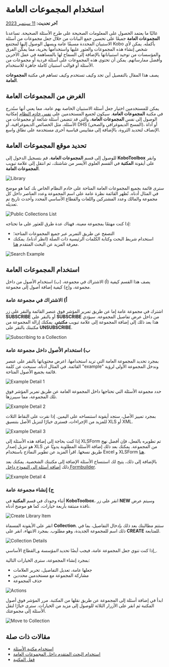 # استخدام المجموعات العامة
**آخر تحديث:** <a href="https://github.com/kobotoolbox/docs/blob/8f6b969a2b7812779940875ace1100d741729d70/source/using_public_collections.md" class="reference">11 سبتمبر 2023</a>

غالبًا ما يعتمد الحصول على المعلومات الصحيحة على طرح الأسئلة الصحيحة.
تساعدنا **المجموعات العامة** جميعًا على تحسين جمع البيانات من خلال جعل مجموعات
من أسئلة الاستبيان المحددة مسبقًا عامة ويسهل الوصول إليها لمجتمع Kobo
بأكمله. يمكن لأي شخص إنشاء هذه المجموعات والعثور عليها واستخدامها بحرية، مما يمكّن
الفرق والمؤسسات من توحيد استبياناتها بالإضافة إلى السماح لها
بالمساهمة في عمل الآخرين وأفضل ممارساتهم. يمكن أن تحتوي هذه المجموعات
على أسئلة فردية أو مجموعات من الأسئلة أو قوالب استبيان كاملة
جاهزة للاستخدام.

يصف هذا المقال بالتفصيل أين تجد وكيف تستخدم وكيف
تساهم في مكتبة **المجموعات العامة**.

## الغرض من المجموعات العامة

يمكن للمستخدمين اختيار جعل أسئلة الاستبيان الخاصة بهم عامة، مما يعني أنها ستُدرج
في مكتبة **المجموعات العامة**. سيكون لجميع المستخدمين على
[نفس خادم النظام](creating_account.md) إمكانية الوصول إلى نفس **المجموعات
العامة**، والتي قد تتضمن أسئلة شائعة أو مجموعات من الأسئلة، مثل
الخصائص الديموغرافية، أو DHS (المسح الديموغرافي والصحي)، أو أداة الإنصاف
لتحديد الثروة، بالإضافة إلى مقاييس قياسية أخرى مستخدمة على نطاق واسع.

## تحديد موقع المجموعات العامة

للوصول إلى قسم **المجموعات العامة**، قم بتسجيل الدخول إلى **KoboToolbox** وانقر
على أيقونة **المكتبة** في القسم العلوي الأيسر من شاشتك، ثم
انتقل إلى علامة تبويب **المجموعات العامة**.

![Library](/images/using_public_collections/library.png)

سترى قائمة بجميع المجموعات العامة المتاحة على خادم النظام الخاص بك
كما هو موضح في المثال أدناه. تُظهر القائمة نظرة عامة على
اسم المجموعة وعدد العناصر داخل كل مجموعة والمالك وعدد
المشتركين واللغات والقطاع الأساسي المحدد وأحدث تاريخ
تم تعديله.

![Public Collections List](/images/using_public_collections/public_collections_list.png)

إذا كنت مهتمًا بمجموعة معينة، فهناك عدة طرق للعثور
على ما تحتاجه:

-   التصفح عن طريق التمرير عبر جميع المجموعات المتاحة؛
-   استخدام شريط البحث وكتابة الكلمات الرئيسية ذات الصلة (انظر أدناه). يمكنك معرفة
    المزيد عن البحث المتقدم [هنا](public_collections_advanced_search.md).

![Search Example](/images/using_public_collections/search_example.gif)

## استخدام المجموعات العامة

يصف هذا القسم كيفية (أ) الاشتراك في مجموعة، (ب) استخدام الأصول من
داخل مجموعة، و(ج) كيفية إضافة أصول إلى مجموعة.

### أ) الاشتراك في مجموعة عامة

اشترك في مجموعة عامة إما عن طريق تمرير المؤشر فوق عنصر القائمة
والنقر على زر **SUBSCRIBE** أو بالنقر على **SUBSCRIBE** من داخل
عرض تفاصيل المجموعة. سيؤدي هذا بعد ذلك إلى إضافة المجموعة إلى علامة تبويب **مكتبتي**. يمكنك إزالة المجموعة من مكتبتك بالنقر على
**UNSUBSCRIBE**.

![Subscribing to a Collection](/images/using_public_collections/subscribing_to_a_collection.gif)

### ب) استخدام الأصول داخل مجموعة عامة

بمجرد تحديد المجموعة العامة التي تريد استخدامها، اعرض
محتوياتها بالنقر على عنصر القائمة. في المثال أدناه، سنبحث عن
كلمة "example" وندخل المجموعة الأولى لرؤية قائمة بجميع الأصول
المتاحة.

![Example Detail 1](/images/using_public_collections/example_detail_1.gif)

حدد مجموعة الأسئلة التي تحتاجها داخل المجموعة العامة عن طريق تمرير
المؤشر فوق تلك المجموعة، مما سيبرزها.

![Example Detail 2](/images/using_public_collections/example_detail_2.gif)

بمجرد تمييز الأصل، ستجد أيقونة استنساخه على اليمين.
إذا نقرت على النقاط الثلاث للمزيد من الإجراءات، فسترى خيارًا لتنزيل
الأصل بتنسيق XLS أو XML.

![Example Detail 3](/images/using_public_collections/example_detail_3.gif)

إذا كنت بحاجة إلى إضافة هذه الأسئلة إلى XLSForm تم تطويره بالفعل، فإن أفضل
نهج هو تنزيل إصدار XLS من المجموعة. يمكنك بعد ذلك
إضافة الأسئلة المطلوبة يدويًا عن طريق نسخها. اقرأ المزيد عن
تطوير النماذج باستخدام Excel و XLSForm [هنا](edit_forms_excel.md).

بالإضافة إلى ذلك، يتيح لك استنساخ الأسئلة الإضافة إلى مكتبتك الشخصية.
يمكنك بعد ذلك
[إضافة أسئلة إلى النموذج داخل Formbuilder](question_library.md).

![Example Detail 4](/images/using_public_collections/example_detail_4.gif)

### ج) إنشاء مجموعة عامة

أثناء وجودك في قسم **المكتبة** في **KoboToolbox**، انقر على زر **NEW**
وسيتم عرض نافذة منبثقة بأربعة خيارات، كما هو موضح أدناه.

![Create Library Item](/images/using_public_collections/create_library_item.png)

انقر على الأيقونة المسماة **Collection**. ستتم مطالبتك بعد ذلك بإدخال التفاصيل،
بما في ذلك اسم للمجموعة الجديدة، وهو مطلوب. بمجرد الانتهاء، انقر
على **CREATE** للمتابعة.

![Collection Details](/images/using_public_collections/collection_details.png)

إذا كنت تنوي جعل المجموعة عامة، فيجب أيضًا تحديد _المؤسسة_ و_القطاع
الأساسي_.

بمجرد إنشاء المجموعة، سترى الخيارات التالية:

-   جعلها عامة، تعديل التفاصيل، تحرير العلامات
-   مشاركة المجموعة مع مستخدمين محددين
-   حذف المجموعة

![Actions](/images/using_public_collections/actions.gif)

ابدأ في إضافة أسئلة إلى المجموعة عن طريق نقلها من المكتبة. مرر
المؤشر فوق أصول المكتبة ثم انقر على الأزرار الثلاثة للوصول إلى مزيد
من الخيارات. سترى خيارًا لنقل الأسئلة إلى مجموعتك.

![Move to Collection](/images/using_public_collections/move_to_collection.gif)

## مقالات ذات صلة

-   [استخدام مكتبة الأسئلة](question_library.md)
-   [استخدام البحث المتقدم داخل المجموعات العامة](public_collections_advanced_search.md)
-   [قفل المكتبة](library_locking.md)